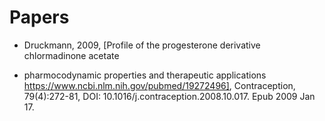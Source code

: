 

# Papers
+ Druckmann, 2009, [Profile of the progesterone derivative chlormadinone acetate 
- pharmocodynamic properties and therapeutic applications 
https://www.ncbi.nlm.nih.gov/pubmed/19272496], Contraception, 
79(4):272-81, DOI: 10.1016/j.contraception.2008.10.017. Epub 2009 Jan 17.
